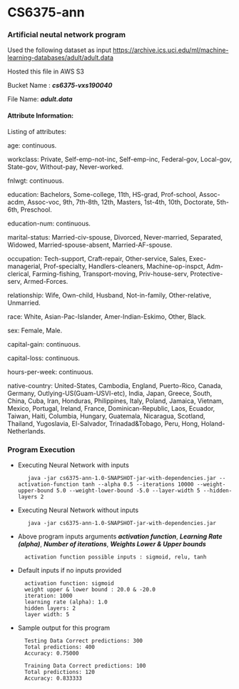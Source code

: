 # CS6375-ann

### Artificial neutal network program

Used the following dataset as input
https://archive.ics.uci.edu/ml/machine-learning-databases/adult/adult.data

Hosted this file in AWS S3

Bucket Name : ***cs6375-vxs190040***

File Name: ***adult.data***

#### Attribute Information:

Listing of attributes:

age: continuous.

workclass: Private, Self-emp-not-inc, Self-emp-inc, Federal-gov, Local-gov, State-gov, Without-pay, Never-worked.

fnlwgt: continuous.

education: Bachelors, Some-college, 11th, HS-grad, Prof-school, Assoc-acdm, Assoc-voc, 9th, 7th-8th, 12th, Masters, 1st-4th, 10th, Doctorate, 5th-6th, Preschool.

education-num: continuous.

marital-status: Married-civ-spouse, Divorced, Never-married, Separated, Widowed, Married-spouse-absent, Married-AF-spouse.

occupation: Tech-support, Craft-repair, Other-service, Sales, Exec-managerial, Prof-specialty, Handlers-cleaners, Machine-op-inspct, Adm-clerical, Farming-fishing, Transport-moving, Priv-house-serv, Protective-serv, Armed-Forces.

relationship: Wife, Own-child, Husband, Not-in-family, Other-relative, Unmarried.

race: White, Asian-Pac-Islander, Amer-Indian-Eskimo, Other, Black.

sex: Female, Male.

capital-gain: continuous.

capital-loss: continuous.

hours-per-week: continuous.

native-country: United-States, Cambodia, England, Puerto-Rico, Canada, Germany, Outlying-US(Guam-USVI-etc), India, Japan, Greece, South, China, Cuba, Iran, Honduras, Philippines, Italy, Poland, Jamaica, Vietnam, Mexico, Portugal, Ireland, France, Dominican-Republic, Laos, Ecuador, Taiwan, Haiti, Columbia, Hungary, Guatemala, Nicaragua, Scotland, Thailand, Yugoslavia, El-Salvador, Trinadad&Tobago, Peru, Hong, Holand-Netherlands.

### Program Execution

- Executing Neural Network with inputs

		 java -jar cs6375-ann-1.0-SNAPSHOT-jar-with-dependencies.jar --activation-function tanh --alpha 0.5 --iterations 10000 --weight-upper-bound 5.0 --weight-lower-bound -5.0 --layer-width 5 --hidden-layers 2

- Executing Neural Network without inputs

		 java -jar cs6375-ann-1.0-SNAPSHOT-jar-with-dependencies.jar

- Above program inputs arguments ***activation function***, ***Learning Rate (alpha)***, ***Number of iterations***, ***Weights Lower & Upper bounds***

		activation function possible inputs : sigmoid, relu, tanh

- Default inputs if no inputs provided

		activation function: sigmoid
		weight upper & lower bound : 20.0 & -20.0
		iteration: 1000
		learning rate (alpha): 1.0
		hidden layers: 2
		layer width: 5

- Sample output for this program

		Testing Data Correct predictions: 300
		Total predictions: 400
		Accuracy: 0.75000

		Training Data Correct predictions: 100
		Total predictions: 120
		Accuracy: 0.833333




